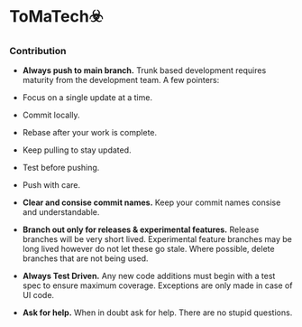 # ToMaTech☣️

### Contribution

- <b>Always push to main branch.</b>
Trunk based development requires maturity from the development team. A few pointers:

- Focus on a single update at a time.
- Commit locally.
- Rebase after your work is complete.
- Keep pulling to stay updated.
- Test before pushing.
- Push with care.


- <b>Clear and consise commit names.</b>
Keep your commit names consise and understandable.

- <b>Branch out only for releases & experimental features.</b>
Release branches will be very short lived. Experimental feature branches may be long lived however do not let these go stale. Where possible, delete branches that are not being used. 

- <b>Always Test Driven.</b>
Any new code additions must begin with a test spec to ensure maximum coverage. Exceptions are only made in case of UI code.

- <b>Ask for help.</b>
When in doubt ask for help. There are no stupid questions.
